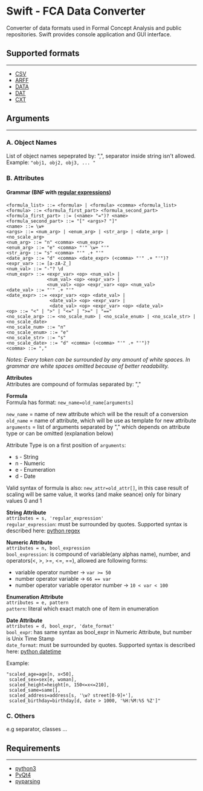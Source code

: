 # **Swift - FCA Data Converter**
Converter of data formats used in Formal Concept Analysis and public repositories. Swift provides console application and GUI interface.  

## Supported formats
-------------------
* [CSV](https://en.wikipedia.org/wiki/Comma-separated_values) 
* [ARFF](http://weka.wikispaces.com/ARFF+%28book+version%29)
* [DATA](http://www.cs.washington.edu/dm/vfml/appendixes/c45.htm)
* [DAT](http://fcalgs.sourceforge.net/format.html)
* [CXT](http://www.upriss.org.uk/fca/fcafileformats.html#Burmeister)

## Arguments
-------------------

### A. Object Names
List of object names sepeprated by: ",", separator inside string isn't allowed.  
Example: ```"obj1, obj2, obj3, ... "```  

### B. Attributes  

#### Grammar (BNF with [regular expressions](https://docs.python.org/2/library/re.html))

```
<formula_list> ::= <formula> | <formula> <comma> <formula_list>
<formula> ::= <formula_first_part> <formula_second_part>
<formula_first_part> ::= (<name> "=")? <name>
<formula_second_part> ::= "[" <args>? "]"
<name> ::= \w+
<args> ::= <num_arg> | <enum_arg> | <str_arg> | <date_arg> | <no_scale_arg>
<num_arg> ::= "n" <comma> <num_expr>
<enum_arg> ::= "e" <comma> "'" \w+ "'"
<str_arg> ::= "s" <comma> "'" .+ "'"
<date_arg> ::= "d" <comma> <date_expr> (<comma> "'" .+ "'")?
<expr_var> ::= [a-zA-Z_]
<num_val> ::= "-"? \d
<num_expr> ::= <expr_var> <op> <num_val> |
               <num_val> <op> <expr_var> |
               <num_val> <op> <expr_var> <op> <num_val>
<date_val> ::= "'" .+ "'"
<date_expr> ::= <expr_var> <op> <date_val> |
                <date_val> <op> <expr_var> |
                <date_val> <op> <expr_var> <op> <date_val>
<op> ::= "<" | ">" | "<=" | ">=" | "=="
<no_scale_arg> ::= <no_scale_num> | <no_scale_enum> | <no_scale_str> | <no_scale_date>
<no_scale_num> ::= "n"
<no_scale_enum> ::= "e"
<no_scale_str> ::= "s"
<no_scale_date> ::= "d" <comma> (<comma> "'" .+ "'")?
<comma> ::= ","
```
*Notes: Every token can be surrounded by any amount of white spaces. In grammar are white spaces omitted because of better readability.*  

**Attributes**  
Attributes are compound of formulas separated by: ","  

**Formula**  
Formula has format: ```new_name=old_name[arguments]```  

```new_name``` = name of new attribute which will be the result of a conversion  
```old_name``` = name of attribute, which will be use as template for new attribute  
```arguments``` = list of arguments separated by "," which depends on attribute type or can be omitted (explanation below)  

Attribute Type is on a first position of ```arguments```:

* s - String
* n - Numeric
* e - Enumeration 
* d - Date  

Valid syntax of formula is also: ```new_attr=old_attr[]```, in this case result of scaling will be same value, it works (and make seance) only for binary values 0 and 1  

**String Attribute**  
```attributes = s, 'regular_expression'```   
```regular_expression```: must be surrounded by quotes. Supported syntax is described here: [python regex](https://docs.python.org/2/library/re.html)

**Numeric Attribute**  
```attributes = n, bool_expression```  
```bool_expression```: is compound of variable(any alphas name), number, and operators(<, >, >=, <=, ==), allowed are following forms:

* variable operator number -> ```var >= 50```
* number operator variable -> ```66 == var```
* number operator variable operator number -> ```10 < var < 100```

**Enumeration Attribute**  
```attributes = e, pattern```  
```pattern```: literal which exact match one of item in enumeration  

**Date Attribute**  
```attributes = d, bool_expr, 'date_format'```  
```bool_expr```: has same syntax as bool_expr in Numeric Attribute, but number is Unix Time Stamp  
```date_format```: must be surrounded by quotes. Supported syntax is described here: [python datetime](https://docs.python.org/2/library/datetime.html#module-datetime)
 
Example: 
```
"scaled_age=age[n, x<50], 
 scaled_sex=sex[e, woman], 
 scaled_height=height[n, 150<=x<=210],  
 scaled_same=same[],  
 scaled_address=address[s, '\w? street[0-9]+'],
 scaled_birthday=birthday[d, date > 1000, '%H:%M:%S %Z']"
```

### C. Others
e.g separator, classes ...


## Requirements
------------
* [python3](https://www.python.org/)
* [PyQt4](http://www.riverbankcomputing.co.uk/software/pyqt/intro)
* [pyparsing](https://pyparsing.wikispaces.com/)
